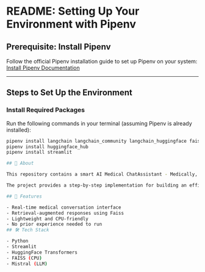 # README: Setting Up Your Environment with Pipenv

## Prerequisite: Install Pipenv
Follow the official Pipenv installation guide to set up Pipenv on your system:  
[Install Pipenv Documentation](https://pipenv.pypa.io/en/latest/installation.html)

---

## Steps to Set Up the Environment

### Install Required Packages
Run the following commands in your terminal (assuming Pipenv is already installed):

```bash
pipenv install langchain langchain_community langchain_huggingface faiss-cpu pypdf
pipenv install huggingface_hub
pipenv install streamlit

## 🧠 About

This repository contains a smart AI Medical ChatAssistant - Medically, that leverages state-of-the-art open-source tools to deliver an interactive healthcare assistant experience. It uses HuggingFace embeddings for semantic understanding, Faiss (CPU) for fast vector similarity search, and Mistral as the underlying language model. The user interface is built using Streamlit, making the chatbot simple and accessible to interact with.

The project provides a step-by-step implementation for building an efficient and responsive medical chatbot, offering practical exposure to natural language processing, retrieval-augmented generation (RAG), and AI-driven healthcare solutions.

## 🚀 Features

- Real-time medical conversation interface
- Retrieval-augmented responses using Faiss
- Lightweight and CPU-friendly
- No prior experience needed to run
## 🛠️ Tech Stack

- Python
- Streamlit
- HuggingFace Transformers
- FAISS (CPU)
- Mistral (LLM)



